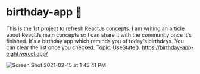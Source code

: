 # birthday-app 🎂

This is the 1st project to refresh ReactJs concepts. I am writing an article about ReactJs main concepts so I can share it with the community once it's finished.
It's a birthday app which reminds you of today's birthdays. You can clear the list once you checked. 
Topic: UseState().
https://birthday-app-eight.vercel.app/

![Screen Shot 2021-02-15 at 1 45 41 PM](https://user-images.githubusercontent.com/60779542/107930465-75f89380-6f94-11eb-8893-ffa42bd302af.png)
